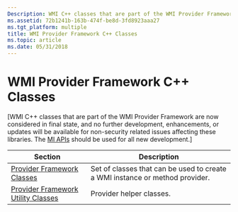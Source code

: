 ```yaml
---
Description: WMI C++ classes that are part of the WMI Provider Framework are now considered in final state.
ms.assetid: 72b1241b-163b-474f-be8d-3fd8923aaa27
ms.tgt_platform: multiple
title: WMI Provider Framework C++ Classes
ms.topic: article
ms.date: 05/31/2018
---
```


# WMI Provider Framework C++ Classes

\[WMI C++ classes that are part of the WMI Provider Framework are now considered in final state, and no further development, enhancements, or updates will be available for non-security related issues affecting these libraries. The [MI APIs](https://docs.microsoft.com/previous-versions/windows/desktop/wmi_v2/windows-management-infrastructure) should be used for all new development.\]



| Section                                                                      | Description                                                                  |
|------------------------------------------------------------------------------|------------------------------------------------------------------------------|
| [Provider Framework Classes](provider-framework-classes.md)                 | Set of classes that can be used to create a WMI instance or method provider. |
| [Provider Framework Utility Classes](provider-framework-utility-classes.md) | Provider helper classes.                                                     |



 

 

 



